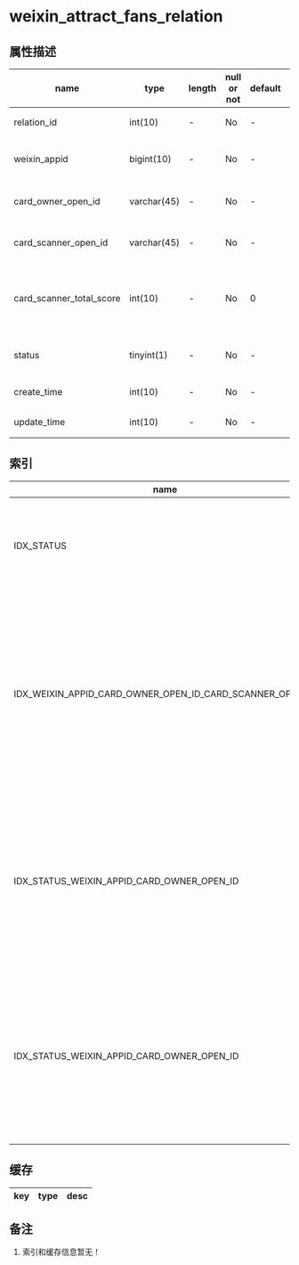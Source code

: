 # weixin_attract_fans_relation

## 属性描述

| name | type | length | null or not | default | desc | dict |
| ---- | ---- | ------ | ----------- | ------- | ---- | ---- |
| relation_id | int(10) | - | No | - | 自增的id, 主键 | - |
| weixin_appid | bigint(10) | - | No | - | 公众号插件唯一标识 | - |
| card_owner_open_id | varchar(45) | - | No | - | 卡片生成用户open_id | - |
| card_scanner_open_id | varchar(45) | - | No | - | 卡片扫描用户open_id | - |
| card_scanner_total_score | int(10) | - | No | 0 | 卡片扫描用户微积粉获取的总积分 | - |
| status | tinyint(1) | - | No | - | 状态 1正常2删除 | - |
| create_time | int(10) | - | No | - | 新建时间 | - |
| update_time | int(10) | - | No | - | 修改时间 | - |

## 索引
| name | columns | desc |
| ---- | ------- | ---- |
| IDX_STATUS | `status` ASC,| 用于根据微积粉是否开始状态查询微积粉关系 |
| IDX_WEIXIN_APPID_CARD_OWNER_OPEN_ID_CARD_SCANNER_OPEN_ID | `weixin_appid` ASC, `card_owner_open_id` ASC, `card_scanner_open_id` ASC | 用于根据公众号插件唯一标识、卡片生成用户open_id以及卡片扫描用户open_id查询微积粉关系 |
| IDX_STATUS_WEIXIN_APPID_CARD_OWNER_OPEN_ID | `weixin_appid` ASC, `card_owner_open_id` ASC, `status` ASC | 用于根据公众号插件唯一标识、卡片生成用户open_id以及是否删除查询微积粉关系 |
| IDX_STATUS_WEIXIN_APPID_CARD_OWNER_OPEN_ID | `weixin_appid` ASC, `card_scanner_open_id` ASC, `status` ASC | 用于根据公众号插件唯一标识、卡片扫描用户open_id以及是否删除查询微积粉关系 |

## 缓存
| key | type | desc |
| --- | ---- | ---- |

## 备注
1. 索引和缓存信息暂无！